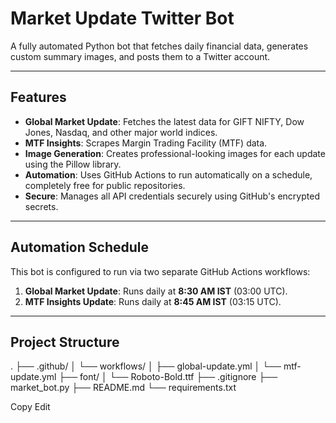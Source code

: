 # Market Update Twitter Bot

A fully automated Python bot that fetches daily financial data, generates custom summary images, and posts them to a Twitter account.

---

## Features

- **Global Market Update**: Fetches the latest data for GIFT NIFTY, Dow Jones, Nasdaq, and other major world indices.
- **MTF Insights**: Scrapes Margin Trading Facility (MTF) data.
- **Image Generation**: Creates professional-looking images for each update using the Pillow library.
- **Automation**: Uses GitHub Actions to run automatically on a schedule, completely free for public repositories.
- **Secure**: Manages all API credentials securely using GitHub's encrypted secrets.

---

## Automation Schedule

This bot is configured to run via two separate GitHub Actions workflows:

1. **Global Market Update**: Runs daily at **8:30 AM IST** (03:00 UTC).
2. **MTF Insights Update**: Runs daily at **8:45 AM IST** (03:15 UTC).

---

## Project Structure

.
├── .github/
│ └── workflows/
│ ├── global-update.yml
│ └── mtf-update.yml
├── font/
│ └── Roboto-Bold.ttf
├── .gitignore
├── market_bot.py
├── README.md
└── requirements.txt

Copy
Edit
